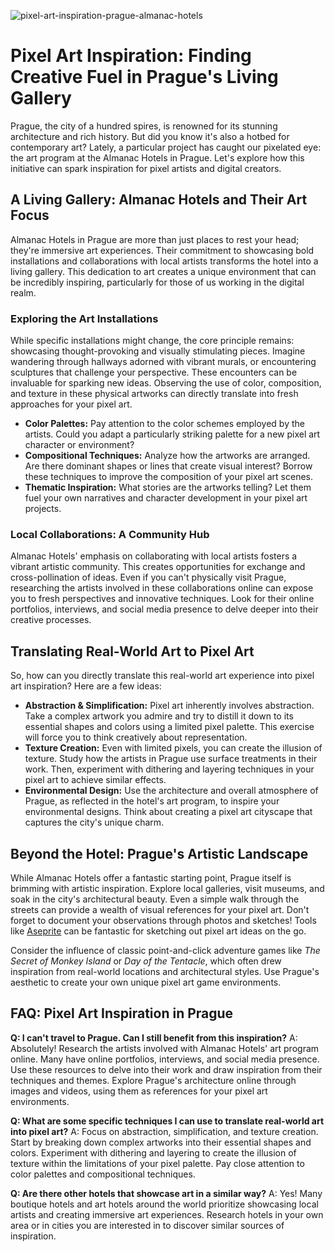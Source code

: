 ![pixel-art-inspiration-prague-almanac-hotels](https://images.pexels.com/photos/3079712/pexels-photo-3079712.jpeg?auto=compress&cs=tinysrgb&fit=crop&h=627&w=1200)

# Pixel Art Inspiration: Finding Creative Fuel in Prague's Living Gallery

Prague, the city of a hundred spires, is renowned for its stunning architecture and rich history. But did you know it's also a hotbed for contemporary art? Lately, a particular project has caught our pixelated eye: the art program at the Almanac Hotels in Prague. Let's explore how this initiative can spark inspiration for pixel artists and digital creators.

## A Living Gallery: Almanac Hotels and Their Art Focus

Almanac Hotels in Prague are more than just places to rest your head; they're immersive art experiences. Their commitment to showcasing bold installations and collaborations with local artists transforms the hotel into a living gallery. This dedication to art creates a unique environment that can be incredibly inspiring, particularly for those of us working in the digital realm.

### Exploring the Art Installations

While specific installations might change, the core principle remains: showcasing thought-provoking and visually stimulating pieces. Imagine wandering through hallways adorned with vibrant murals, or encountering sculptures that challenge your perspective. These encounters can be invaluable for sparking new ideas. Observing the use of color, composition, and texture in these physical artworks can directly translate into fresh approaches for your pixel art.

*   **Color Palettes:** Pay attention to the color schemes employed by the artists. Could you adapt a particularly striking palette for a new pixel art character or environment?
*   **Compositional Techniques:** Analyze how the artworks are arranged. Are there dominant shapes or lines that create visual interest? Borrow these techniques to improve the composition of your pixel art scenes.
*   **Thematic Inspiration:** What stories are the artworks telling? Let them fuel your own narratives and character development in your pixel art projects.

### Local Collaborations: A Community Hub

Almanac Hotels' emphasis on collaborating with local artists fosters a vibrant artistic community. This creates opportunities for exchange and cross-pollination of ideas. Even if you can't physically visit Prague, researching the artists involved in these collaborations online can expose you to fresh perspectives and innovative techniques. Look for their online portfolios, interviews, and social media presence to delve deeper into their creative processes.

## Translating Real-World Art to Pixel Art

So, how can you directly translate this real-world art experience into pixel art inspiration? Here are a few ideas:

*   **Abstraction & Simplification:** Pixel art inherently involves abstraction. Take a complex artwork you admire and try to distill it down to its essential shapes and colors using a limited pixel palette. This exercise will force you to think creatively about representation.
*   **Texture Creation:** Even with limited pixels, you can create the illusion of texture. Study how the artists in Prague use surface treatments in their work. Then, experiment with dithering and layering techniques in your pixel art to achieve similar effects.
*   **Environmental Design:** Use the architecture and overall atmosphere of Prague, as reflected in the hotel's art program, to inspire your environmental designs. Think about creating a pixel art cityscape that captures the city's unique charm.

## Beyond the Hotel: Prague's Artistic Landscape

While Almanac Hotels offer a fantastic starting point, Prague itself is brimming with artistic inspiration. Explore local galleries, visit museums, and soak in the city's architectural beauty. Even a simple walk through the streets can provide a wealth of visual references for your pixel art. Don't forget to document your observations through photos and sketches! Tools like [Aseprite](https://www.aseprite.org/) can be fantastic for sketching out pixel art ideas on the go.

Consider the influence of classic point-and-click adventure games like *The Secret of Monkey Island* or *Day of the Tentacle*, which often drew inspiration from real-world locations and architectural styles. Use Prague's aesthetic to create your own unique pixel art game environments.

## FAQ: Pixel Art Inspiration in Prague

**Q: I can't travel to Prague. Can I still benefit from this inspiration?**
A: Absolutely! Research the artists involved with Almanac Hotels' art program online. Many have online portfolios, interviews, and social media presence. Use these resources to delve into their work and draw inspiration from their techniques and themes. Explore Prague's architecture online through images and videos, using them as references for your pixel art environments.

**Q: What are some specific techniques I can use to translate real-world art into pixel art?**
A: Focus on abstraction, simplification, and texture creation. Start by breaking down complex artworks into their essential shapes and colors. Experiment with dithering and layering to create the illusion of texture within the limitations of your pixel palette. Pay close attention to color palettes and compositional techniques.

**Q: Are there other hotels that showcase art in a similar way?**
A: Yes! Many boutique hotels and art hotels around the world prioritize showcasing local artists and creating immersive art experiences. Research hotels in your own area or in cities you are interested in to discover similar sources of inspiration.
